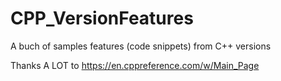 # CPP_VersionFeatures
A buch of samples features (code snippets) from C++ versions

Thanks A LOT to https://en.cppreference.com/w/Main_Page
